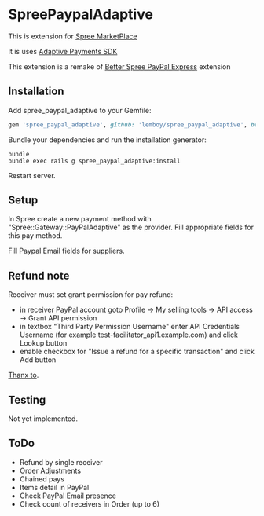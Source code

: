 SpreePaypalAdaptive
===================

This is extension for [Spree MarketPlace](https://github.com/JDutil/spree_marketplace)

It is uses [Adaptive Payments SDK](https://github.com/paypal/adaptivepayments-sdk-ruby)

This extension is a remake of [Better Spree PayPal Express](https://github.com/spree-contrib/better_spree_paypal_express) extension

Installation
------------

Add spree_paypal_adaptive to your Gemfile:

```ruby
gem 'spree_paypal_adaptive', github: 'lemboy/spree_paypal_adaptive', branch: '0-1-beta'
```

Bundle your dependencies and run the installation generator:

```shell
bundle
bundle exec rails g spree_paypal_adaptive:install
```

Restart server.

Setup
-------

In Spree create a new payment method with "Spree::Gateway::PayPalAdaptive" as the provider. Fill appropriate fields for this pay method.

Fill Paypal Email fields for suppliers.

Refund note
-------

Receiver must set grant permission for pay refund: 
- in receiver PayPal account goto Profile -> My selling tools -> API access -> Grant API permission
- in textbox "Third Party Permission Username" enter API Credentials Username (for example test-facilitator_api1.example.com) and click Lookup button
- enable checkbox for "Issue a refund for a specific transaction" and click Add button

[Thanx to](http://stackoverflow.com/a/12542978/4593411).


Testing
-------

Not yet implemented.

ToDo
-------

* Refund by single receiver
* Order Adjustments
* Chained pays
* Items detail in PayPal
* Check PayPal Email presence
* Check count of receivers in Order (up to 6)

